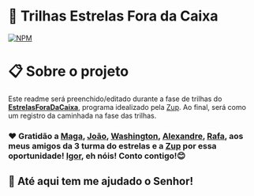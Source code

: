 # 🚀 Trilhas Estrelas Fora da Caixa
[![NPM](https://img.shields.io/aur/license/ct)](https://https://github.com/cristianoSoaresZup/trilhaEstrelasZup/blob/main/LICENSE) 

# 📋 Sobre o projeto

Este readme será preenchido/editado durante a fase de trilhas do [**EstrelasForaDaCaixa**](https://www.zup.com.br/estrelas-fora-da-caixa/ "Estrelas Fora da Caixa"), programa idealizado pela [Zup](https://www.zup.com.br/ "Site da Zup"). Ao final, será como um registro da caminhada na fase das trilhas.




### ❤️ Gratidão a [Maga](mailto:maria.alonso@zup.com.br), [João](mailto:joao.alves@zup.com.br), [Washington](mailto:whashington.braga@zup.com.br), [Alexandre](mailto:alexandre.lima@zup.com.br), [Rafa](mailto:maria.alonso@zup.com.br), aos meus amigos da 3 turma do estrelas e a [Zup](https://www.zup.com.br/ "Site da Zup") por essa oportunidade! [Igor](mailto:igor.mendonca@zup.com.br), eh nóis! Conto contigo!😊
## 🎁 Até aqui tem me ajudado o Senhor!
